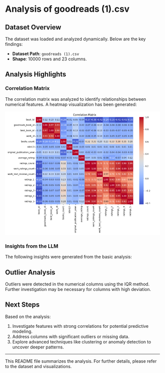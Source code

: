 
# Analysis of goodreads (1).csv

## Dataset Overview
The dataset was loaded and analyzed dynamically. Below are the key findings:

- **Dataset Path**: `goodreads (1).csv`
- **Shape**: 10000 rows and 23 columns.

## Analysis Highlights
### Correlation Matrix
The correlation matrix was analyzed to identify relationships between numerical features. A heatmap visualization has been generated:

![Correlation Matrix](correlation_matrix.png)

### Insights from the LLM
The following insights were generated from the basic analysis:

## Outlier Analysis
Outliers were detected in the numerical columns using the IQR method. Further investigation may be necessary for columns with high deviation.

## Next Steps
Based on the analysis:
1. Investigate features with strong correlations for potential predictive modeling.
2. Address columns with significant outliers or missing data.
3. Explore advanced techniques like clustering or anomaly detection to uncover deeper patterns.

---

This README file summarizes the analysis. For further details, please refer to the dataset and visualizations.
